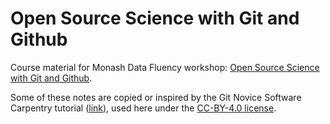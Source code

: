 Open Source Science with Git and Github
============

Course material for Monash Data Fluency workshop: [Open Source Science with Git and Github](https://monashdatafluency.github.io/git-tutorial/).

Some of these notes are copied or inspired by the Git Novice Software Carpentry
tutorial ([link](https://swcarpentry.github.io/git-novice/)), used here under
the [CC-BY-4.0 license](https://swcarpentry.github.io/git-novice/LICENSE.html).
